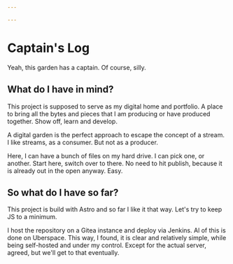 ```yaml
---

---
```

# Captain's Log

Yeah, this garden has a captain. Of course, silly.

## What do I have in mind?

This project is supposed to serve as my digital home and portfolio. A place to bring all the bytes and pieces that I am producing or have produced together. Show off, learn and develop.

A digital garden is the perfect approach to escape the concept of a stream. I like streams, as a consumer. But not as a producer.

Here, I can have a bunch of files on my hard drive. I can pick one, or another. Start here, switch over to there. No need to hit publish, because it is already out in the open anyway. Easy.

## So what do I have so far?

This project is build with Astro and so far I like it that way. Let's try to keep JS to a minimum.

I host the repository on a Gitea instance and deploy via Jenkins. Al of this is done on Uberspace. This way, I found, it is clear and relatively simple, while being self-hosted and under my control. Except for the actual server, agreed, but we'll get to that eventually.